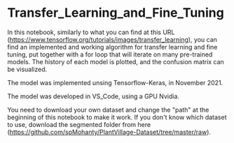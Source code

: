 # Transfer_Learning_and_Fine_Tuning

In this notebook, similarly to what you can find at this URL (https://www.tensorflow.org/tutorials/images/transfer_learning), you can find an implemented and working algorithm for transfer learning and fine tuning, put together with a for loop that will iterate on many pre-trained models. The history of each model is plotted, and the confusion matrix can be visualized.

The model was implemented unsing Tensorflow-Keras, in November 2021.

The model was developed in VS_Code, using a GPU Nvidia.

You need to download your own dataset and change the "path" at the beginning of this notebook to make it work. If you don't know which dataset to use, download the segmented folder from here (https://github.com/spMohanty/PlantVillage-Dataset/tree/master/raw).
